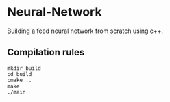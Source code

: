 # Neural-Network
Building a feed neural network from scratch using c++.

## Compilation rules
```
mkdir build
cd build
cmake ..
make
./main
```